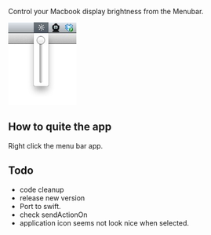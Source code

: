Control your Macbook display brightness from the Menubar.

![screenshot](screenshot.jpg)

## How to quite the app
Right click the menu bar app.

## Todo
* code cleanup
* release new version
* Port to swift.
* check sendActionOn
* application icon seems not look nice when selected.